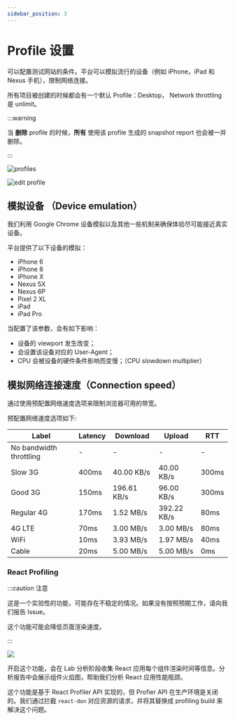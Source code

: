 ```yaml
---
sidebar_position: 3
---
```


# Profile 设置

可以配置测试网站的条件。平台可以模拟流行的设备（例如 iPhone，iPad 和 Nexus 手机），限制网络连接。

所有项目被创建的时候都会有一个默认 Profile：Desktop， Network throttling 是 unlimit。

:::warning

当 **删除** profile 的时候，**所有** 使用该 profile 生成的 snapshot report 也会被一并删除。

:::

![profiles](/settings/profiles.png)

![edit profile](/settings/edit-profile.png)

## 模拟设备 （Device emulation）

我们利用 Google Chrome 设备模拟以及其他一些机制来确保体验尽可能接近真实设备。

平台提供了以下设备的模拟：

- iPhone 6
- iPhone 8
- iPhone X
- Nexus 5X
- Nexus 6P
- Pixel 2 XL
- iPad
- iPad Pro

当配置了该参数，会有如下影响：

- 设备的 viewport 发生改变；
- 会设置该设备对应的 User-Agent；
- CPU 会被设备的硬件条件影响而变慢；（CPU slowdown multiplier）

## 模拟网络连接速度（Connection speed）

通过使用预配置网络速度选项来限制浏览器可用的带宽。

预配置网络速度选项如下:

| Label                   | Latency | Download    | Upload      | RTT   |
| ----------------------- | ------- | ----------- | ----------- | ----- |
| No bandwidth throttling | -       | -           | -           | -     |
| Slow 3G                 | 400ms   | 40.00 KB/s  | 40.00 KB/s  | 300ms |
| Good 3G                 | 150ms   | 196.61 KB/s | 96.00 KB/s  | 300ms |
| Regular 4G              | 170ms   | 1.52 MB/s   | 392.22 KB/s | 80ms  |
| 4G LTE                  | 70ms    | 3.00 MB/s   | 3.00 MB/s   | 80ms  |
| WiFi                    | 10ms    | 3.93 MB/s   | 1.97 MB/s   | 40ms  |
| Cable                   | 20ms    | 5.00 MB/s   | 5.00 MB/s   | 0ms   |

### React Profiling

:::caution 注意

这是一个实验性的功能，可能存在不稳定的情况。如果没有按照预期工作，请向我们报告 Issue。

这个功能可能会降低页面渲染速度。

:::

![](/settings/react-profiling.png)

开启这个功能，会在 Lab 分析阶段收集 React 应用每个组件渲染时间等信息。分析报告中会展示组件火焰图，帮助我们分析 React 应用性能瓶颈。

这个功能是基于 React Profiler API 实现的，但 Profier API 在生产环境是关闭的。我们通过拦截 `react-don` 对应资源的请求，并将其替换成 profiling build 来解决这个问题。
